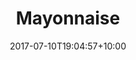 ---
title: "Mayonnaise"
date: 2017-07-10T19:04:57+10:00
draft: false
serves: 4
preparation-time:
cooking-time: 5 minutes
ingredients:
  - 1 egg yolk
  - 1/2 cup of good quality vegetable oil. Not extra virgin though, it's too fruity and will overpower the mayonnaise. Use extra light olive oil, or macadamia, peanut or a similar lightly flavoured oil. 
  - pinch of salt
  - 1/2 tsp of powdered or dijon mustard
  - 2 tsp lemon juice
  - 1/2 tsp sugar
method:
  - Place the egg yolk, lemon juice, mustard, salt and sugar in a bowl and whisk until frothy. This is an important step as it aerates the egg yolk making it easier to emulsify the oil.
  - Gradually pour in the oil as you whisk. Start slowly, allowing the oil to emulsify before adding more. You'll be able to increase the rate that you pour as the mayonnaise starts to thicken.
  - Adjust the seasoning. You may need more sugar, lemon juice or salt.
notes: This is for you Kie!
tags:
  - Sauces
---